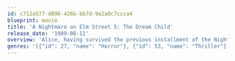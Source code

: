 ```yaml
---
id: c712a577-d096-426b-bb7d-9e2a0c7ccca4
blueprint: movie
title: 'A Nightmare on Elm Street 5: The Dream Child'
release_date: '1989-08-11'
overview: 'Alice, having survived the previous installment of the Nightmare series, finds the deadly dreams of Freddy Krueger starting once again. This time, the taunting murderer is striking through the sleeping mind of Alice''s unborn child. His intention is to be "born again" into the real world. The only one who can stop Freddy is his dead mother, but can Alice free her spirit in time to save her own son?'
genres: '[{"id": 27, "name": "Horror"}, {"id": 53, "name": "Thriller"}]'
---
```


